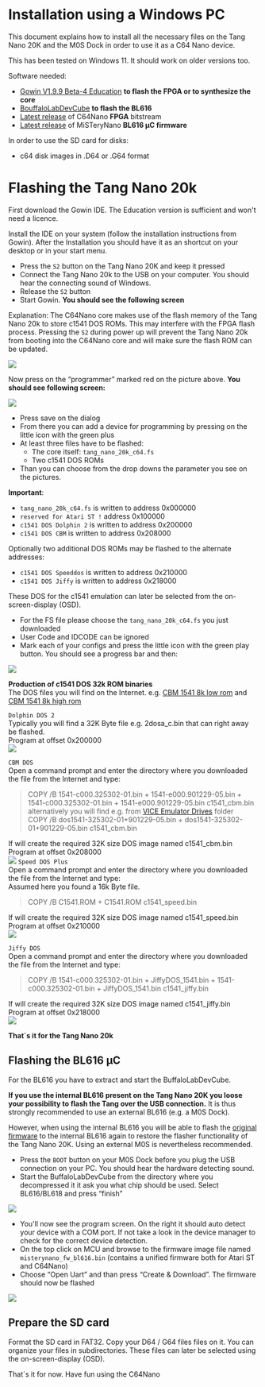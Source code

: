 # Installation using a Windows PC

This document explains how to install all the necessary files on the
Tang Nano 20K and the M0S Dock in order to use it as a C64 Nano
device.

This has been tested on Windows 11. It should work on older versions too.

Software needed:

  - [Gowin V1.9.9 Beta-4 Education](https://www.gowinsemi.com/en/support/home/) **to flash the FPGA or to synthesize the core**
  - [BouffaloLabDevCube](https://dev.bouffalolab.com/download) **to flash the BL616**
  - [Latest release](https://github.com/vossstef/tang_nano_20k_c64/releases/latest) of C64Nano **FPGA** bitstream
  - [Latest release](https://github.com/harbaum/MiSTeryNano/releases/latest) of MiSTeryNano **BL616 µC firmware**

In order to use the SD card for disks:

  - c64 disk images in .D64 or .G64 format

# Flashing the Tang Nano 20k

First download the Gowin IDE. The Education version is sufficient and
won't need a licence.

Install the IDE on your system (follow the installation instructions
from Gowin).  After the Installation you should have it as an shortcut
on your desktop or in your start menu.

 - Press the ```S2``` button on the Tang Nano 20K and keep it pressed
 - Connect the Tang Nano 20k to the USB on your computer. You should hear the connecting sound of Windows.
 - Release the ```S2``` button
 - Start Gowin. **You should see the following screen**

Explanation: The C64Nano core makes use of the flash memory of the
Tang Nano 20k to store c1541 DOS ROMs. This may interfere with the FPGA
flash process. Pressing the ```S2``` during power up will prevent the
Tang Nano 20k from booting into the C64Nano core and will make sure
the flash ROM can be updated.

![](https://github.com/vossstef/tang_nano_20k_c64/blob/main/.assets/gowin1.jpg)

Now press on the “programmer” marked red on the picture above. **You
should see following screen:**

![](https://github.com/vossstef/tang_nano_20k_c64/blob/main/.assets/device.png)

-   Press save on the dialog
-   From there you can add a device for programming by pressing on the little
    icon with the green plus
-   At least three files have to be flashed:
    - The core itself: ```tang_nano_20k_c64.fs```
    - Two c1541 DOS ROMs
-   Than you can choose from the drop downs the parameter you see on the
    pictures.

**Important**:

  - ```tang_nano_20k_c64.fs``` is written to address 0x000000
  - ```reserved for Atari ST !``` address 0x100000
  - ```c1541 DOS Dolphin 2``` is written to address 0x200000
  - ```c1541 DOS CBM``` is written to address 0x208000

Optionally two additional DOS ROMs may be flashed to the alternate
addresses:

  - ```c1541 DOS Speeddos``` is written to address 0x210000
  - ```c1541 DOS Jiffy``` is written to address 0x218000

These DOS for the c1541 emulation can later be selected from the on-screen-display (OSD).
  - For the FS file please choose the ```tang_nano_20k_c64.fs``` you just downloaded
  - User Code and IDCODE can be ignored
  - Mark each of your configs and press the little icon with the green play
    button. You should see a progress bar and then:

![](https://github.com/vossstef/tang_nano_20k_c64/blob/main/.assets/c64_flash.png)

**Production of c1541 DOS 32k ROM binaries** <br>
The DOS files you will find on the Internet. e.g.
[CBM 1541 8k low rom](https://www.zimmers.net/anonftp/pub/cbm/firmware/drives/new/1541/1541-c000.325302-01.bin) 
and 
[CBM 1541 8k high rom](https://www.zimmers.net/anonftp/pub/cbm/firmware/drives/new/1541/1541-e000.901229-05.bin)


```Dolphin DOS 2```<br>
Typically you will find a 32K Byte file e.g. 2dosa_c.bin that can right away be flashed.<br>
Program at offset 0x200000<br>
![](https://github.com/vossstef/tang_nano_20k_c64/blob/main/.assets/dolphin.png)

```CBM DOS```<br>
Open a command prompt and enter the directory where you downloaded the file from the Internet and type: <br>
> COPY /B 1541-c000.325302-01.bin + 1541-e000.901229-05.bin + 1541-c000.325302-01.bin + 1541-e000.901229-05.bin  c1541_cbm.bin
alternatively you will find e.g. from [VICE Emulator Drives](https://vice-emu.sourceforge.io/windows.html) folder<br>
> COPY /B dos1541-325302-01+901229-05.bin + dos1541-325302-01+901229-05.bin  c1541_cbm.bin
 
If will create the required 32K size DOS image named c1541_cbm.bin <br>
Program at offset 0x208000<br>
![](https://github.com/vossstef/tang_nano_20k_c64/blob/main/.assets/cbm.png)
```Speed DOS Plus```<br>
Open a command prompt and enter the directory where you downloaded the file from the Internet and type: <br>
Assumed here you found a 16k Byte file.<br>
>COPY /B C1541.ROM + C1541.ROM  c1541_speed.bin

If will create the required 32K size DOS image named c1541_speed.bin <br>
Program at offset 0x210000<br>
![](https://github.com/vossstef/tang_nano_20k_c64/blob/main/.assets/speed.png)

```Jiffy DOS```<br>
Open a command prompt and enter the directory where you downloaded the file from the Internet and type: <br>
> COPY /B 1541-c000.325302-01.bin + JiffyDOS_1541.bin + 1541-c000.325302-01.bin + JiffyDOS_1541.bin  c1541_jiffy.bin

If will create the required 32K size DOS image named c1541_jiffy.bin <br>
Program at offset 0x218000<br>
![](https://github.com/vossstef/tang_nano_20k_c64/blob/main/.assets/jiffy.png)

**That´s it for the Tang Nano 20k**

## Flashing the BL616 µC

For the BL616 you have to extract and start the BuffaloLabDevCube. 

**If you use the internal BL616 present on the Tang Nano 20K you loose
your possibility to flash the Tang over the USB connection.** It is thus
strongly recommended to use an external BL616 (e.g. a M0S Dock).

However, when using the internal BL616 you will be able to flash the
[original firmware](https://github.com/harbaum/MiSTeryNano/blob/main/bl616/friend_20k)
to the internal BL616 again to restore the flasher functionality of
the Tang Nano 20K. Using an external M0S is nevertheless recommended.

-   Press the ```BOOT``` button on your M0S Dock before you plug the USB connection
    on your PC. You should hear the hardware detecting sound.
-   Start the BuffaloLabDevCube from the directory where you decompressed it it
    ask you what chip should be used. Select BL616/BL618 and press “finish”

![](https://github.com/vossstef/tang_nano_20k_c64/blob/main/.assets/buffstart.png)

- You'll now see the program screen. On the right it should auto detect your
  device with a COM port. If not take a look in the device manager to check for
  the correct device detection.
- On the top click on MCU and browse to the firmware image file named
  ```misterynano_fw_bl616.bin``` (contains a unified firmware both for Atari ST and C64Nano)
- Choose “Open Uart” and than press “Create & Download”. The firmware should now be
  flashed

![](https://github.com/vossstef/tang_nano_20k_c64/blob/main/.assets/bufffinish.png)

## Prepare the SD card

Format the SD card in FAT32. Copy your D64 / G64 files files on
it. You can organize your files in subdirectories. These files can later
be selected using the on-screen-display (OSD).

That´s it for now. Have fun using the C64Nano
